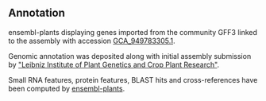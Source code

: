 **Annotation**
----------

ensembl-plants displaying genes imported from the community GFF3 linked to the assembly with accession [GCA\_949783305.1](http://www.ebi.ac.uk/ena/data/view/GCA_949783305.1).

Genomic annotation was deposited along with initial assembly submission by ["Leibniz Institute of Plant Genetics and Crop Plant Research"](https://www.ipk-gatersleben.de/en/).

Small RNA features, protein features, BLAST hits and cross-references have been
computed by [ensembl-plants](https://plants.ensembl.org/info/genome/annotation/index.html).
